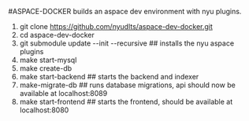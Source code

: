 #ASPACE-DOCKER
builds an aspace dev environment with nyu plugins.

1. git clone https://github.com/nyudlts/aspace-dev-docker.git
2. cd aspace-dev-docker
3. git submodule update --init --recursive    ##   installs the nyu aspace plugins
4. make start-mysql
5. make create-db
6. make start-backend    ##   starts the backend and indexer 
7. make-migrate-db		 ##	  runs database migrations, api should now be available at localhost:8089
6. make start-frontend   ##   starts the frontend, should be available at localhost:8080